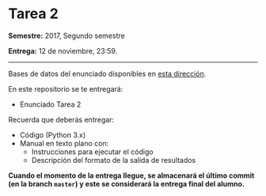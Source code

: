 # Tarea 2

**Semestre:** 2017, Segundo semestre

**Entrega:** 12 de noviembre, 23:59.

---

Bases de datos del enunciado disponibles en [esta dirección](https://drive.google.com/file/d/0Bzj3hS8Ko2fTcHduTXBPamxRRHM).

En este repositorio se te entregará:

* Enunciado Tarea 2

Recuerda que deberás entregar:

* Código (Python 3.x)
* Manual en texto plano con:
	* Instrucciones para ejecutar el código
	* Descripción del formato de la salida de resultados 

**Cuando el momento de la entrega llegue, se almacenará el último commit (en la branch `master`) y este se considerará la entrega final del alumno.**

